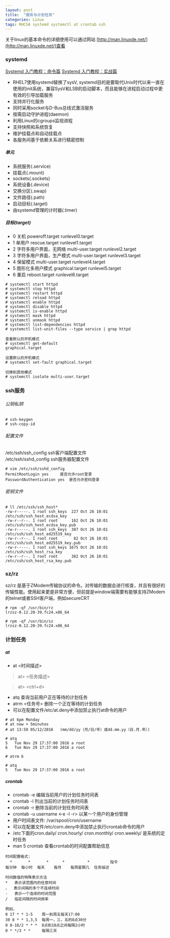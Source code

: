 ```yaml
---
layout: post
title:  "服务与计划任务"
categories: Linux
tags: RHCSA systemd systemctl at crontab ssh
---
```


关于linux的基本命令的详细使用可以通过网站 [http://man.linuxde.net/](http://man.linuxde.net/)查看


### systemd

[Systemd 入门教程：命令篇](http://www.ruanyifeng.com/blog/2016/03/systemd-tutorial-commands.html)
[Systemd 入门教程：实战篇](http://www.ruanyifeng.com/blog/2016/03/systemd-tutorial-part-two.html)

*    RHEL7使用systemd替换了sysV, systemd目的是要取代Unix时代以来一直在使用的init系统，兼容SysV和LSB的启动脚本，而且能够在进程启动过程中更有效的引导加载服务
*    支持并行化服务
*    同时采用socket与D-Bus总线式激活服务
*    按需启动守护进程(daemon)
*    利用Linux的cgroups监视进程
*    支持快照和系统恢复
*    维护挂载点和自动挂载点
*    各服务间基于依赖关系进行精密控制

##### 单元

*    系统服务(.service)
*    挂载点(.mount)
*    sockets(.sockets)
*    系统设备(.device)
*    交换分区(.swap)
*    文件路径(.path)
*    启动目标(.target)
*    由systemd管理的计时器(.timer)

##### 目标(target)

*    0 关机                      poweroff.target     runlevel0.target
*    1 单用户                    rescue.target       runlevel1.target
*    2 字符多用户界面，无网络    multi-user.target   runlevel2.target
*    3 字符多用户界面，生产模式  multi-user.target   runlevel3.target
*    4 保留模式                  multi-user.target   runlevel4.target
*    5 图形化多用户模式          graphical.target    runlevel5.target
*    6 重启                      reboot.target       runlevel6.target


```
# systemctl start httpd
# systemctl stop httpd
# systemctl restart httpd
# systemctl reload httpd
# systemctl enable httpd
# systemctl disable httpd
# systemctl is-enable httpd
# systemctl mask httpd
# systemctl unmask httpd
# systemctl list-dependencies httpd
# systemctl list-unit-files --type service | grep httpd
```

```
查看默认的开机模式
# systemctl get-default
graphical.target

设置默认的开机模式
# systemctl set-fault graphical.target

切换到其他模式
# systemctl isolate multi-user.target
```

### ssh服务

###### 公钥私钥

```
# ssh-keygen
# ssh-copy-id
```

###### 配置文件

/etc/ssh/ssh_config     ssh客户端配置文件    
/etc/ssh/sshd_config    ssh服务器配置文件

```
# vim /etc/ssh/sshd_config
PermitRootLogin yes     是否允许root登录
PasswordAuthentication yes  是否允许密码登录
```

###### 密钥文件

```
# ll /etc/ssh/ssh_host*
-rw-r-----. 1 root ssh_keys  227 Oct 26 10:01 /etc/ssh/ssh_host_ecdsa_key
-rw-r--r--. 1 root root      162 Oct 26 10:01 /etc/ssh/ssh_host_ecdsa_key.pub
-rw-r-----. 1 root ssh_keys  387 Oct 26 10:01 /etc/ssh/ssh_host_ed25519_key
-rw-r--r--. 1 root root       82 Oct 26 10:01 /etc/ssh/ssh_host_ed25519_key.pub
-rw-r-----. 1 root ssh_keys 1675 Oct 26 10:01 /etc/ssh/ssh_host_rsa_key
-rw-r--r--. 1 root root      382 Oct 26 10:01 /etc/ssh/ssh_host_rsa_key.pub
```

### sz/rz

sz/rz 是基于ZModem传输协议的命令。对传输的数据会进行核查，并且有很好的传输性能。使用起来更是非常方便，但前提是window端需要有能够支持ZModem的telnet或者SSH客户端，例如secureCRT
```
# rpm -qf /usr/bin/rz
lrzsz-0.12.20-39.fc24.x86_64

# rpm -qf /usr/bin/sz
lrzsz-0.12.20-39.fc24.x86_64
```

### 计划任务

##### at

*    at <时间描述>    

>    at> <任务描述>

>    at> <ctrl+d>

*    atq 查询当前用户正在等待的计划任务    
*    atrm <任务号>   删除一个正在等待的计划任务    
*    可以在配置文件/etc/at.deny中添加禁止执行at命令的用户

```
# at 6pm Monday
# at now + 5minutes
# at 13:50 05/12/2016   (mm/dd/yy（月/日/年）或dd.mm.yy（日.月.年）)

# atq
5   Tue Nov 29 17:37:00 2016 a root
6   Tue Nov 29 17:37:00 2016 a root

# atrm 6

# atq
5   Tue Nov 29 17:37:00 2016 a root 
```

##### crontab

*    crontab -e  编辑当前用户的计划任务时间表
*    crontab -l  列出当前的计划任务时间表
*    crontab -r  删除当前的计划任务时间表
*    crontab -u username <-e -l -r>  以某一个用户的身份管理
*    用户时间表文件: /var/spool/cron/username
*    可以在配置文件/etc/corn.deny中添加禁止执行crontab命令的用户
*    /etc下面的cron.daily/   cron.hourly/  cron.monthly/ cron.weekly/ 是系统的定时任务
*    man 5 crontab   查看crontab的时间配置帮助信息

```
时间配置格式:
  *       *       *      *          *         指令
每分钟  每小时  每天    每月    每周星期几  任务描述

时间数值的特殊表示方法
*   表示该范围内的任意时间
，  表示间隔的多个不连续时间
-   表示一个连续的时间范围
/   指定间隔的时间频率

例如，
0 17 * * 1-5    周一到周五每天17:00
30 8 * * 1,3,5  每周一，三，五的8点30分
0 8-18/2 * * *  8点到18点之间每隔2小时
0 * */3 * *     每隔三天

```





